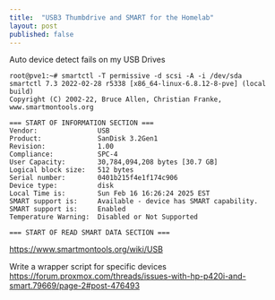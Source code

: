 ```yaml
---
title:  "USB3 Thumbdrive and SMART for the Homelab"
layout: post
published: false
---
```


Auto device detect fails on my USB Drives

``` console
root@pve1:~# smartctl -T permissive -d scsi -A -i /dev/sda
smartctl 7.3 2022-02-28 r5338 [x86_64-linux-6.8.12-8-pve] (local build)
Copyright (C) 2002-22, Bruce Allen, Christian Franke, www.smartmontools.org

=== START OF INFORMATION SECTION ===
Vendor:               USB
Product:              SanDisk 3.2Gen1
Revision:             1.00
Compliance:           SPC-4
User Capacity:        30,784,094,208 bytes [30.7 GB]
Logical block size:   512 bytes
Serial number:        0401b215f4e1f174c906
Device type:          disk
Local Time is:        Sun Feb 16 16:26:24 2025 EST
SMART support is:     Available - device has SMART capability.
SMART support is:     Enabled
Temperature Warning:  Disabled or Not Supported

=== START OF READ SMART DATA SECTION ===
```

https://www.smartmontools.org/wiki/USB

Write a wrapper script for specific devices
https://forum.proxmox.com/threads/issues-with-hp-p420i-and-smart.79669/page-2#post-476493
